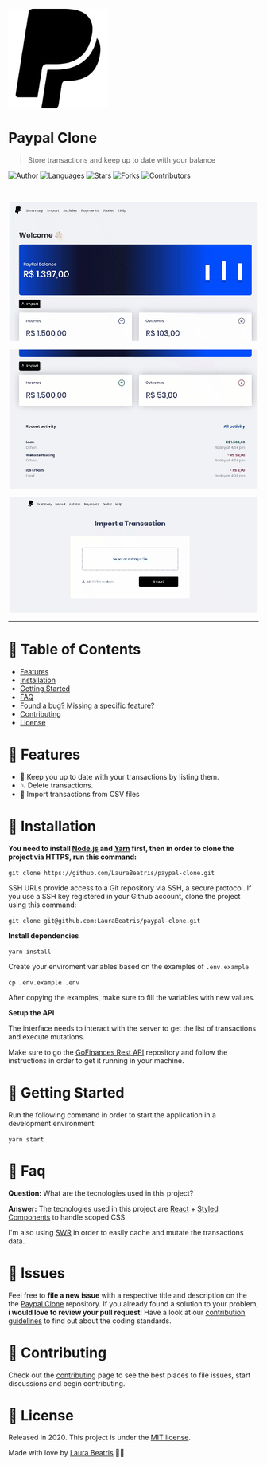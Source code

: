 <p align="left">
   <img src=".github/logo.svg" width="200"/>
</p>

# Paypal Clone

> Store transactions and keep up to date with your balance

[![Author](https://img.shields.io/badge/author-LauraBeatris-363f5f?style=flat-square)](https://github.com/LauraBeatris)
[![Languages](https://img.shields.io/github/languages/count/LauraBeatris/paypal-clone?color=%23363f5f&style=flat-square)](#)
[![Stars](https://img.shields.io/github/stars/LauraBeatris/paypal-clone?color=363f5f&style=flat-square)](https://github.com/LauraBeatris/paypal-clone/stargazers)
[![Forks](https://img.shields.io/github/forks/LauraBeatris/paypal-clone?color=%23363f5f&style=flat-square)](https://github.com/LauraBeatris/paypal-clone/network/members)
[![Contributors](https://img.shields.io/github/contributors/LauraBeatris/paypal-clone?color=363f5f&style=flat-square)](https://github.com/LauraBeatris/paypal-clone/graphs/contributors)

<br />
<p align="center"><img src=".github/home.gif?raw=true"/></p>
<p align="center"><img src=".github/delete-transaction.gif?raw=true"/></p>
<p align="center"><img src=".github/import-transaction.gif?raw=true"/></p>

---

# :pushpin: Table of Contents

* [Features](#rocket-features)
* [Installation](#construction_worker-installation)
* [Getting Started](#runner-getting-started)
* [FAQ](#postbox-faq)
* [Found a bug? Missing a specific feature?](#bug-issues)
* [Contributing](#tada-contributing)
* [License](#closed_book-license)

# :rocket: Features

* 🌴 Keep you up to date with your transactions by listing them.
*  ␡ Delete transactions.
*  📂 Import transactions from CSV files

# :construction_worker: Installation

**You need to install [Node.js](https://nodejs.org/en/download/) and [Yarn](https://yarnpkg.com/) first, then in order to clone the project via HTTPS, run this command:**

```git clone https://github.com/LauraBeatris/paypal-clone.git```

SSH URLs provide access to a Git repository via SSH, a secure protocol. If you use a SSH key registered in your Github account, clone the project using this command:

```git clone git@github.com:LauraBeatris/paypal-clone.git```

**Install dependencies**

```yarn install```

Create your enviroment variables based on the examples of ```.env.example```

```cp .env.example .env```

After copying the examples, make sure to fill the variables with new values.

**Setup the API**

The interface needs to interact with the server to get the list of transactions and execute mutations.

Make sure to go the [GoFinances Rest API](https://github.com/LauraBeatris/gofinances-api) repository and follow the instructions in order to get it running in your machine.

# :runner: Getting Started

Run the following command in order to start the application in a development environment:

```yarn start```


# :postbox: Faq

**Question:** What are the tecnologies used in this project?

**Answer:** The tecnologies used in this project are [React](https://nodejs.org/en/) + [Styled Components](http://expressjs.com/en/) to handle scoped CSS.

I'm also using [SWR](https://swr.now.sh/) in order to easily cache and mutate the transactions data.

# :bug: Issues

Feel free to **file a new issue** with a respective title and description on the the [Paypal Clone](https://github.com/LauraBeatris/paypal-clone/issues) repository. If you already found a solution to your problem, **i would love to review your pull request**! Have a look at our [contribution guidelines](https://github.com/LauraBeatris/paypal-clone/blob/master/CONTRIBUTING.md) to find out about the coding standards.

# :tada: Contributing

Check out the [contributing](https://github.com/LauraBeatris/paypal-clone/blob/master/CONTRIBUTING.md) page to see the best places to file issues, start discussions and begin contributing.

# :closed_book: License

Released in 2020.
This project is under the [MIT license](https://github.com/LauraBeatris/paypal-clone/master/LICENSE).

Made with love by [Laura Beatris](https://github.com/LauraBeatris) 💜🚀
